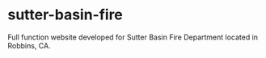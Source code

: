 # sutter-basin-fire
Full function website developed for Sutter Basin Fire Department located in Robbins, CA.
